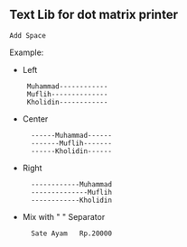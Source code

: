 ## Text Lib for dot matrix printer
    Add Space

 Example:
 - Left

        Muhammad------------
        Muflih--------------
        Kholidin------------

- Center

        ------Muhammad------
        -------Muflih-------
        ------Kholidin------

- Right

        ------------Muhammad
        --------------Muflih
        ------------Kholidin

- Mix with " " Separator

        Sate Ayam   Rp.20000